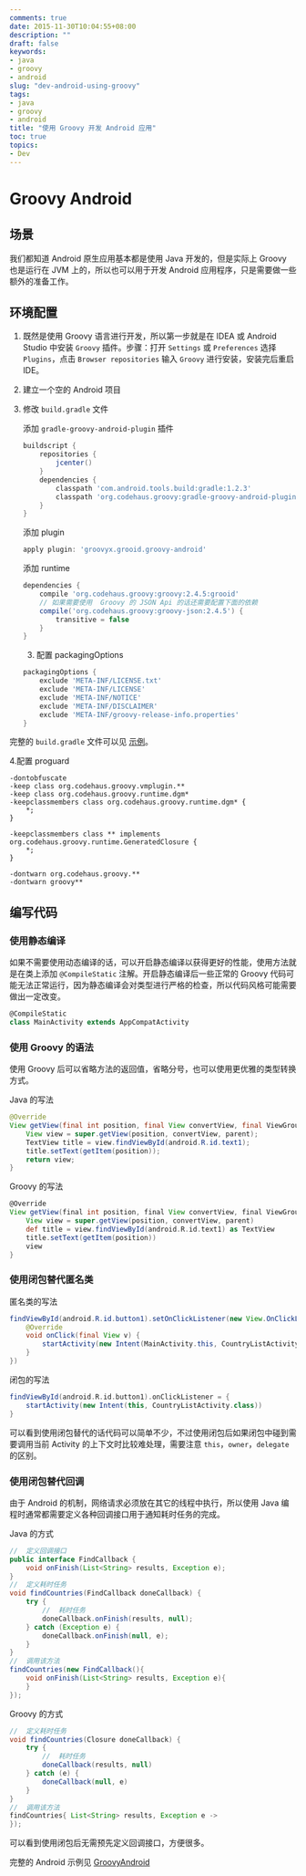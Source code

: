 ```yaml
---
comments: true
date: 2015-11-30T10:04:55+08:00
description: ""
draft: false
keywords:
- java
- groovy
- android
slug: "dev-android-using-groovy"
tags:
- java
- groovy
- android
title: "使用 Groovy 开发 Android 应用"
toc: true
topics:
- Dev
---
```


# Groovy Android

## 场景

我们都知道 Android 原生应用基本都是使用 Java 开发的，但是实际上 Groovy 也是运行在 JVM 上的，所以也可以用于开发 Android 应用程序，只是需要做一些额外的准备工作。

<!--more-->

## 环境配置

1. 既然是使用 Groovy 语言进行开发，所以第一步就是在 IDEA 或 Android Studio 中安装 `Groovy` 插件。步骤：打开 `Settings` 或 `Preferences` 选择 `Plugins`，点击 `Browser repositories` 输入 `Groovy` 进行安装，安装完后重启 IDE。

2. 建立一个空的 Android 项目

3. 修改 `build.gradle` 文件

    添加 `gradle-groovy-android-plugin` 插件

    ```groovy
    buildscript {
        repositories {
            jcenter()
        }
        dependencies {
            classpath 'com.android.tools.build:gradle:1.2.3'
            classpath 'org.codehaus.groovy:gradle-groovy-android-plugin:0.3.6'
        }
    }
    ```

    添加 plugin

    ```groovy
    apply plugin: 'groovyx.grooid.groovy-android'
    ```

    添加 runtime

    ```groovy
    dependencies {
        compile 'org.codehaus.groovy:groovy:2.4.5:grooid'
        // 如果需要使用  Groovy 的 JSON Api 的话还需要配置下面的依赖
        compile('org.codehaus.groovy:groovy-json:2.4.5') {
            transitive = false
        }
    }
    ```

    3. 配置 packagingOptions

    ```groovy
    packagingOptions {
        exclude 'META-INF/LICENSE.txt'
        exclude 'META-INF/LICENSE'
        exclude 'META-INF/NOTICE'
        exclude 'META-INF/DISCLAIMER'
        exclude 'META-INF/groovy-release-info.properties'
    }
    ```

完整的 `build.gradle` 文件可以见 [示例][01]。

4.配置 proguard

```
-dontobfuscate
-keep class org.codehaus.groovy.vmplugin.**
-keep class org.codehaus.groovy.runtime.dgm*
-keepclassmembers class org.codehaus.groovy.runtime.dgm* {
    *;
}

-keepclassmembers class ** implements org.codehaus.groovy.runtime.GeneratedClosure {
    *;
}

-dontwarn org.codehaus.groovy.**
-dontwarn groovy**
```


## 编写代码

### 使用静态编译

如果不需要使用动态编译的话，可以开启静态编译以获得更好的性能，使用方法就是在类上添加 `@CompileStatic` 注解。开启静态编译后一些正常的 Groovy 代码可能无法正常运行，因为静态编译会对类型进行严格的检查，所以代码风格可能需要做出一定改变。

```groovy
@CompileStatic
class MainActivity extends AppCompatActivity
```

### 使用 Groovy 的语法

使用 Groovy 后可以省略方法的返回值，省略分号，也可以使用更优雅的类型转换方式。

Java 的写法

```java
@Override
View getView(final int position, final View convertView, final ViewGroup parent) {
    View view = super.getView(position, convertView, parent);
    TextView title = view.findViewById(android.R.id.text1);
    title.setText(getItem(position));
    return view;
}
```

Groovy 的写法

```groovy
@Override
View getView(final int position, final View convertView, final ViewGroup parent) {
    View view = super.getView(position, convertView, parent)
    def title = view.findViewById(android.R.id.text1) as TextView
    title.setText(getItem(position))
    view
}
```

### 使用闭包替代匿名类

匿名类的写法

```java
findViewById(android.R.id.button1).setOnClickListener(new View.OnClickListener() {
    @Override
    void onClick(final View v) {
        startActivity(new Intent(MainActivity.this, CountryListActivity.class))
    }
})
```

闭包的写法

```groovy
findViewById(android.R.id.button1).onClickListener = {
    startActivity(new Intent(this, CountryListActivity.class))
}
```

可以看到使用闭包替代的话代码可以简单不少，不过使用闭包后如果闭包中碰到需要调用当前 Activity 的上下文时比较难处理，需要注意 `this`，`owner`，`delegate` 的区别。

### 使用闭包替代回调

由于 Android 的机制，网络请求必须放在其它的线程中执行，所以使用 Java 编程时通常都需要定义各种回调接口用于通知耗时任务的完成。

Java 的方式

```java
//  定义回调接口
public interface FindCallback {
    void onFinish(List<String> results, Exception e);
}
//  定义耗时任务
void findCountries(FindCallback doneCallback) {
    try {
        //  耗时任务
        doneCallback.onFinish(results, null);
    } catch (Exception e) {
        doneCallback.onFinish(null, e);
    }
}
//  调用该方法
findCountries(new FindCallback(){
    void onFinish(List<String> results, Exception e){
    }
});
```

Groovy 的方式

```groovy
//  定义耗时任务
void findCountries(Closure doneCallback) {
    try {
        //  耗时任务
        doneCallback(results, null)
    } catch (e) {
        doneCallback(null, e)
    }
}
//  调用该方法
findCountries{ List<String> results, Exception e ->
});
```

可以看到使用闭包后无需预先定义回调接口，方便很多。

完整的 Android 示例见 [GroovyAndroid][02]

[01]:   https://github.com/SidneyXu/templates/blob/master/GroovyAndroid/app/build.gradle
[02]:   https://github.com/SidneyXu/templates/tree/master/GroovyAndroid
